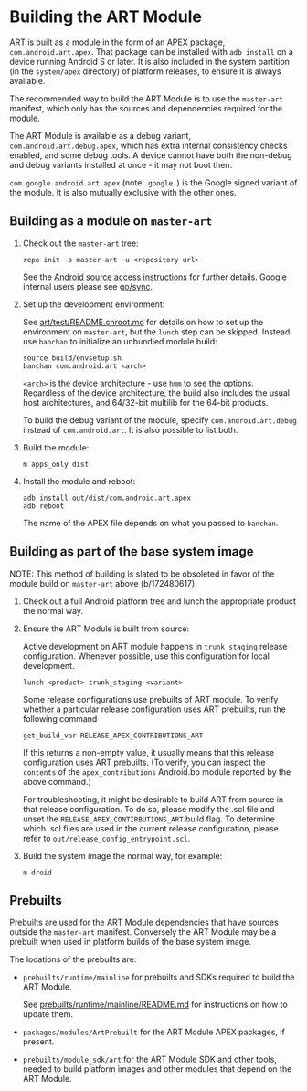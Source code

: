 # Building the ART Module

ART is built as a module in the form of an APEX package, `com.android.art.apex`.
That package can be installed with `adb install` on a device running Android S
or later. It is also included in the system partition (in the `system/apex`
directory) of platform releases, to ensure it is always available.

The recommended way to build the ART Module is to use the `master-art` manifest,
which only has the sources and dependencies required for the module.

The ART Module is available as a debug variant, `com.android.art.debug.apex`,
which has extra internal consistency checks enabled, and some debug tools. A
device cannot have both the non-debug and debug variants installed at once - it
may not boot then.

`com.google.android.art.apex` (note `.google.`) is the Google signed variant of
the module. It is also mutually exclusive with the other ones.


## Building as a module on `master-art`

1.  Check out the `master-art` tree:

    ```
    repo init -b master-art -u <repository url>
    ```

    See the [Android source access
    instructions](https://source.android.com/setup/build/downloading) for
    further details. Google internal users please see [go/sync](http://go/sync).

2.  Set up the development environment:

    See
    [art/test/README.chroot.md](https://android.googlesource.com/platform/art/+/refs/heads/main/test/README.chroot.md)
    for details on how to set up the environment on `master-art`, but the
    `lunch` step can be skipped. Instead use `banchan` to initialize an
    unbundled module build:

    ```
    source build/envsetup.sh
    banchan com.android.art <arch>
    ```

    `<arch>` is the device architecture - use `hmm` to see the options.
    Regardless of the device architecture, the build also includes the usual
    host architectures, and 64/32-bit multilib for the 64-bit products.

    To build the debug variant of the module, specify `com.android.art.debug`
    instead of `com.android.art`. It is also possible to list both.

3.  Build the module:

    ```
    m apps_only dist
    ```

4.  Install the module and reboot:

    ```
    adb install out/dist/com.android.art.apex
    adb reboot
    ```

    The name of the APEX file depends on what you passed to `banchan`.


## Building as part of the base system image

NOTE: This method of building is slated to be obsoleted in favor of the
module build on `master-art` above (b/172480617).

1.  Check out a full Android platform tree and lunch the appropriate product the
    normal way.

2.  Ensure the ART Module is built from source:

    Active development on ART module happens in `trunk_staging` release
    configuration. Whenever possible, use this configuration for local development.

    ```
    lunch <product>-trunk_staging-<variant>
    ```

    Some release configurations use prebuilts of ART module. To verify whether a
    particular release configuration uses ART prebuilts, run the following command

    ```
    get_build_var RELEASE_APEX_CONTRIBUTIONS_ART
    ```

    If this returns a non-empty value, it usually means that this release
    configuration uses ART prebuilts. (To verify, you can inspect the `contents` of
    the `apex_contributions` Android.bp module reported by the above command.)

    For troubleshooting, it might be desirable to build ART from source in that
    release configuration. To do so, please modify the <release>.scl file and unset
    the `RELEASE_APEX_CONTIRBUTIONS_ART` build flag. To determine which .scl files
    are used in the current release configuration, please refer to `out/release_config_entrypoint.scl`.

3.  Build the system image the normal way, for example:

    ```
    m droid
    ```


## Prebuilts

Prebuilts are used for the ART Module dependencies that have sources outside the
`master-art` manifest. Conversely the ART Module may be a prebuilt when used in
platform builds of the base system image.

The locations of the prebuilts are:

*  `prebuilts/runtime/mainline` for prebuilts and SDKs required to build the ART
   Module.

   See
   [prebuilts/runtime/mainline/README.md](https://android.googlesource.com/platform/prebuilts/runtime/+/master/mainline/README.md)
   for instructions on how to update them.

*  `packages/modules/ArtPrebuilt` for the ART Module APEX packages, if present.

*  `prebuilts/module_sdk/art` for the ART Module SDK and other tools, needed to
   build platform images and other modules that depend on the ART Module.
